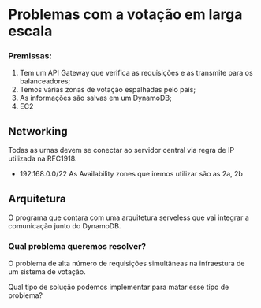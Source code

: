 # Problemas com a votação em larga escala


### Premissas:

1. Tem um API Gateway que verifica as requisições e as transmite para os balanceadores;
2. Temos várias zonas de votação espalhadas pelo país;
3. As informações são salvas em um DynamoDB;
4. EC2 

## Networking

Todas as urnas devem se conectar ao servidor central via regra de IP utilizada na RFC1918.
- 192.168.0.0/22
As Availability zones que iremos utilizar são as 2a, 2b


## Arquitetura
O programa que contara com uma arquitetura serveless que vai integrar a comunicação junto do DynamoDB.

### Qual problema queremos resolver?

O problema de alta número de requisições simultâneas na infraestura de um sistema de votação.

Qual tipo de solução podemos implementar para matar esse tipo de problema?

